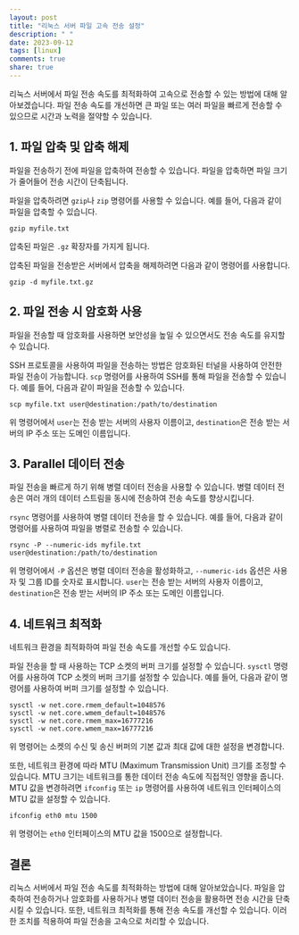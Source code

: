 ```yaml
---
layout: post
title: "리눅스 서버 파일 고속 전송 설정"
description: " "
date: 2023-09-12
tags: [linux]
comments: true
share: true
---
```


리눅스 서버에서 파일 전송 속도를 최적화하여 고속으로 전송할 수 있는 방법에 대해 알아보겠습니다. 파일 전송 속도를 개선하면 큰 파일 또는 여러 파일을 빠르게 전송할 수 있으므로 시간과 노력을 절약할 수 있습니다.

## 1. 파일 압축 및 압축 해제

파일을 전송하기 전에 파일을 압축하여 전송할 수 있습니다. 파일을 압축하면 파일 크기가 줄어들어 전송 시간이 단축됩니다. 

파일을 압축하려면 `gzip`나 `zip` 명령어를 사용할 수 있습니다. 예를 들어, 다음과 같이 파일을 압축할 수 있습니다.

```
gzip myfile.txt
```

압축된 파일은 `.gz` 확장자를 가지게 됩니다. 

압축된 파일을 전송받은 서버에서 압축을 해제하려면 다음과 같이 명령어를 사용합니다.

```
gzip -d myfile.txt.gz
```

## 2. 파일 전송 시 암호화 사용

파일을 전송할 때 암호화를 사용하면 보안성을 높일 수 있으면서도 전송 속도를 유지할 수 있습니다. 

SSH 프로토콜을 사용하여 파일을 전송하는 방법은 암호화된 터널을 사용하여 안전한 파일 전송이 가능합니다. `scp` 명령어를 사용하여 SSH를 통해 파일을 전송할 수 있습니다. 예를 들어, 다음과 같이 파일을 전송할 수 있습니다.

```
scp myfile.txt user@destination:/path/to/destination
```

위 명령어에서 `user`는 전송 받는 서버의 사용자 이름이고, `destination`은 전송 받는 서버의 IP 주소 또는 도메인 이름입니다.

## 3. Parallel 데이터 전송

파일 전송을 빠르게 하기 위해 병렬 데이터 전송을 사용할 수 있습니다. 병렬 데이터 전송은 여러 개의 데이터 스트림을 동시에 전송하여 전송 속도를 향상시킵니다.

`rsync` 명령어를 사용하여 병렬 데이터 전송을 할 수 있습니다. 예를 들어, 다음과 같이 명령어를 사용하여 파일을 병렬로 전송할 수 있습니다.

```
rsync -P --numeric-ids myfile.txt user@destination:/path/to/destination
```

위 명령어에서 `-P` 옵션은 병렬 데이터 전송을 활성화하고, `--numeric-ids` 옵션은 사용자 및 그룹 ID를 숫자로 표시합니다. `user`는 전송 받는 서버의 사용자 이름이고, `destination`은 전송 받는 서버의 IP 주소 또는 도메인 이름입니다.

## 4. 네트워크 최적화

네트워크 환경을 최적화하여 파일 전송 속도를 개선할 수도 있습니다.

파일 전송을 할 때 사용하는 TCP 소켓의 버퍼 크기를 설정할 수 있습니다. `sysctl` 명령어를 사용하여 TCP 소켓의 버퍼 크기를 설정할 수 있습니다. 예를 들어, 다음과 같이 명령어를 사용하여 버퍼 크기를 설정할 수 있습니다.

```
sysctl -w net.core.rmem_default=1048576
sysctl -w net.core.wmem_default=1048576
sysctl -w net.core.rmem_max=16777216
sysctl -w net.core.wmem_max=16777216
```

위 명령어는 소켓의 수신 및 송신 버퍼의 기본 값과 최대 값에 대한 설정을 변경합니다.

또한, 네트워크 환경에 따라 MTU (Maximum Transmission Unit) 크기를 조정할 수 있습니다. MTU 크기는 네트워크를 통한 데이터 전송 속도에 직접적인 영향을 줍니다. MTU 값을 변경하려면 `ifconfig` 또는 `ip` 명령어를 사용하여 네트워크 인터페이스의 MTU 값을 설정할 수 있습니다.

```
ifconfig eth0 mtu 1500
```

위 명령어는 `eth0` 인터페이스의 MTU 값을 1500으로 설정합니다.

## 결론

리눅스 서버에서 파일 전송 속도를 최적화하는 방법에 대해 알아보았습니다. 파일을 압축하여 전송하거나 암호화를 사용하거나 병렬 데이터 전송을 활용하면 전송 시간을 단축시킬 수 있습니다. 또한, 네트워크 최적화를 통해 전송 속도를 개선할 수 있습니다. 이러한 조치를 적용하여 파일 전송을 고속으로 처리할 수 있습니다.